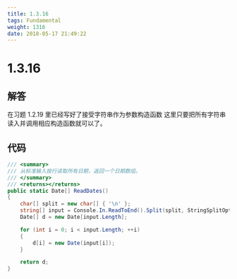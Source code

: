 ```yaml
---
title: 1.3.16
tags: Fundamental
weight: 1316
date: 2018-05-17 21:49:22
---
```


# 1.3.16


## 解答

在习题 1.2.19 里已经写好了接受字符串作为参数构造函数
这里只要把所有字符串读入并调用相应构造函数就可以了。

## 代码

```csharp
/// <summary>
/// 从标准输入按行读取所有日期，返回一个日期数组。
/// </summary>
/// <returns></returns>
public static Date[] ReadDates()
{
    char[] split = new char[] { '\n' };
    string[] input = Console.In.ReadToEnd().Split(split, StringSplitOptions.RemoveEmptyEntries);
    Date[] d = new Date[input.Length];

    for (int i = 0; i < input.Length; ++i)
    {
        d[i] = new Date(input[i]);
    }

    return d;
}
```
